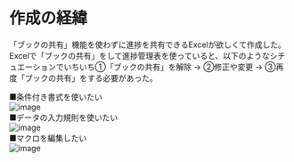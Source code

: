 # 作成の経緯  
「ブックの共有」機能を使わずに進捗を共有できるExcelが欲しくて作成した。  
Excelで「ブックの共有」をして進捗管理表を使っていると、以下のようなシチュエーションでいちいち①「ブックの共有」を解除 → ②修正や変更 → ③再度「ブックの共有」をする必要があった。  
  
■条件付き書式を使いたい  
![image](https://github.com/user-attachments/assets/a8bc8c48-1f87-4311-ae4e-a91dbb110ff3)  
■データの入力規則を使いたい  
![image](https://github.com/user-attachments/assets/9758ebbe-579b-4f19-a2bd-2094d1f1faae)  
■マクロを編集したい  
![image](https://github.com/user-attachments/assets/f81ae1e6-200a-4283-83c5-93ac442d906e)

